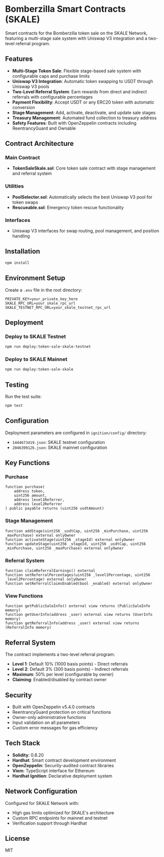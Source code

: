 # Bomberzilla Smart Contracts (SKALE)

Smart contracts for the Bomberzilla token sale on the SKALE Network, featuring a multi-stage sale system with Uniswap V3 integration and a two-level referral program.

## Features

- **Multi-Stage Token Sale**: Flexible stage-based sale system with configurable caps and purchase limits
- **Uniswap V3 Integration**: Automatic token swapping to USDT through Uniswap V3 pools
- **Two-Level Referral System**: Earn rewards from direct and indirect referrals with configurable percentages
- **Payment Flexibility**: Accept USDT or any ERC20 token with automatic conversion
- **Stage Management**: Add, activate, deactivate, and update sale stages
- **Treasury Management**: Automated fund collection to treasury address
- **Safety Features**: Built with OpenZeppelin contracts including ReentrancyGuard and Ownable

## Contract Architecture

### Main Contract

- **TokenSaleSkale.sol**: Core token sale contract with stage management and referral system

### Utilities

- **PoolSelector.sol**: Automatically selects the best Uniswap V3 pool for token swaps
- **Rescueable.sol**: Emergency token rescue functionality

### Interfaces

- Uniswap V3 interfaces for swap routing, pool management, and position handling

## Installation

```bash
npm install
```

## Environment Setup

Create a `.env` file in the root directory:

```env
PRIVATE_KEY=your_private_key_here
SKALE_RPC_URL=your_skale_rpc_url
SKALE_TESTNET_RPC_URL=your_skale_testnet_rpc_url
```

## Deployment

### Deploy to SKALE Testnet

```bash
npm run deploy:token-sale-skale-testnet
```

### Deploy to SKALE Mainnet

```bash
npm run deploy:token-sale-skale
```

## Testing

Run the test suite:

```bash
npm test
```

## Configuration

Deployment parameters are configured in `ignition/config/` directory:
- `1444673419.json`: SKALE testnet configuration
- `2046399126.json`: SKALE mainnet configuration

## Key Functions

### Purchase

```solidity
function purchase(
    address token,
    uint256 amount,
    address level1Referrer,
    address level2Referrer
) public payable returns (uint256 usdtAmount)
```

### Stage Management

```solidity
function addStage(uint256 _usdtCap, uint256 _minPurchase, uint256 _maxPurchase) external onlyOwner
function activateStage(uint256 _stageId) external onlyOwner
function updateStage(uint256 _stageId, uint256 _usdtCap, uint256 _minPurchase, uint256 _maxPurchase) external onlyOwner
```

### Referral System

```solidity
function claimReferralEarnings() external
function setReferralPercentages(uint256 _level1Percentage, uint256 _level2Percentage) external onlyOwner
function setReferralClaimsEnabled(bool _enabled) external onlyOwner
```

### View Functions

```solidity
function getPublicSaleInfo() external view returns (PublicSaleInfo memory)
function getUserInfo(address _user) external view returns (UserInfo memory)
function getReferralInfo(address _user) external view returns (ReferralInfo memory)
```

## Referral System

The contract implements a two-level referral program:

- **Level 1**: Default 10% (1000 basis points) - Direct referrals
- **Level 2**: Default 3% (300 basis points) - Indirect referrals
- **Maximum**: 50% per level (configurable by owner)
- **Claiming**: Enabled/disabled by contract owner

## Security

- Built with OpenZeppelin v5.4.0 contracts
- ReentrancyGuard protection on critical functions
- Owner-only administrative functions
- Input validation on all parameters
- Custom error messages for gas efficiency

## Tech Stack

- **Solidity**: 0.8.20
- **Hardhat**: Smart contract development environment
- **OpenZeppelin**: Security-audited contract libraries
- **Viem**: TypeScript interface for Ethereum
- **Hardhat Ignition**: Declarative deployment system

## Network Configuration

Configured for SKALE Network with:
- High gas limits optimized for SKALE's architecture
- Custom RPC endpoints for mainnet and testnet
- Verification support through Hardhat

## License

MIT
